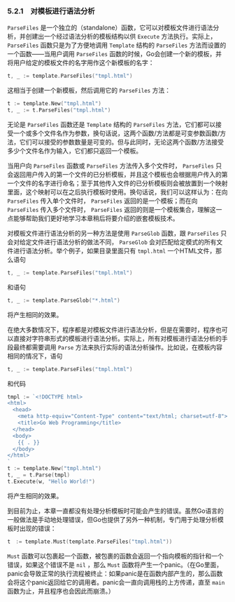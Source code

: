 ### 5.2.1　对模板进行语法分析

`ParseFiles` 是一个独立的（standalone）函数，它可以对模板文件进行语法分析，并创建出一个经过语法分析的模板结构以供 `Execute` 方法执行。实际上， `ParseFiles` 函数只是为了方便地调用 `Template` 结构的 `ParseFiles` 方法而设置的一个函数——当用户调用 `ParseFiles` 函数的时候，Go会创建一个新的模板，并将用户给定的模板文件的名字用作这个新模板的名字：

```go
t, _ := template.ParseFiles("tmpl.html")
```

这相当于创建一个新模板，然后调用它的 `ParseFiles` 方法：

```go
t := template.New("tmpl.html")
t, _ := t.ParseFiles("tmpl.html")
```

无论是 `ParseFiles` 函数还是 `Template` 结构的 `ParseFiles` 方法，它们都可以接受一个或多个文件名作为参数，换句话说，这两个函数/方法都是可变参数函数/方法，它们可以接受的参数数量是可变的。但与此同时，无论这两个函数/方法接受多少个文件名作为输入，它们都只返回一个模板。

当用户向 `ParseFiles` 函数或 `ParseFiles` 方法传入多个文件时， `ParseFiles` 只会返回用户传入的第一个文件的已分析模板，并且这个模板也会根据用户传入的第一个文件的名字进行命名；至于其他传入文件的已分析模板则会被放置到一个映射里面，这个映射可以在之后执行模板时使用。换句话说，我们可以这样认为：在向 `ParseFiles` 传入单个文件时， `ParseFiles` 返回的是一个模板；而在向 `ParseFiles` 传入多个文件时， `ParseFiles` 返回的则是一个模板集合，理解这一点能够帮助我们更好地学习本章稍后将要介绍的嵌套模板技术。

对模板文件进行语法分析的另一种方法是使用 `ParseGlob` 函数，跟 `ParseFiles` 只会对给定文件进行语法分析的做法不同， `ParseGlob` 会对匹配给定模式的所有文件进行语法分析。举个例子，如果目录里面只有 `tmpl.html` 一个HTML文件，那么语句

```go
t, _ := template.ParseFiles("tmpl.html")
```

和语句

```go
t, _ := template.ParseGlob("*.html")
```

将产生相同的效果。

在绝大多数情况下，程序都是对模板文件进行语法分析，但是在需要时，程序也可以直接对字符串形式的模板进行语法分析。实际上，所有对模板进行语法分析的手段最终都需要调用 `Parse` 方法来执行实际的语法分析操作。比如说，在模板内容相同的情况下，语句

```go
t, _ := template.ParseFiles("tmpl.html")
```

和代码

```go
tmpl := `<!DOCTYPE html>
<html>
　<head>
　　<meta http-equiv="Content-Type" content="text/html; charset=utf-8">
　　<title>Go Web Programming</title>
　</head>
　<body>
　　{{ . }}
　</body>
</html>
`
t := template.New("tmpl.html")
t, _ = t.Parse(tmpl)
t.Execute(w, "Hello World!")
```

将产生相同的效果。

到目前为止，本章一直都没有处理分析模板时可能会产生的错误。虽然Go语言的一般做法是手动地处理错误，但Go也提供了另外一种机制，专门用于处理分析模板时出现的错误：

```go
t　:= template.Must(template.ParseFiles("tmpl.html"))
```

`Must` 函数可以包裹起一个函数，被包裹的函数会返回一个指向模板的指针和一个错误，如果这个错误不是 `nil` ，那么 `Must` 函数将产生一个panic。（在Go里面，panic会导致正常的执行流程被终止：如果panic是在函数内部产生的，那么函数会将这个panic返回给它的调用者。panic会一直向调用栈的上方传递，直至 `main` 函数为止，并且程序也会因此而崩溃。）

